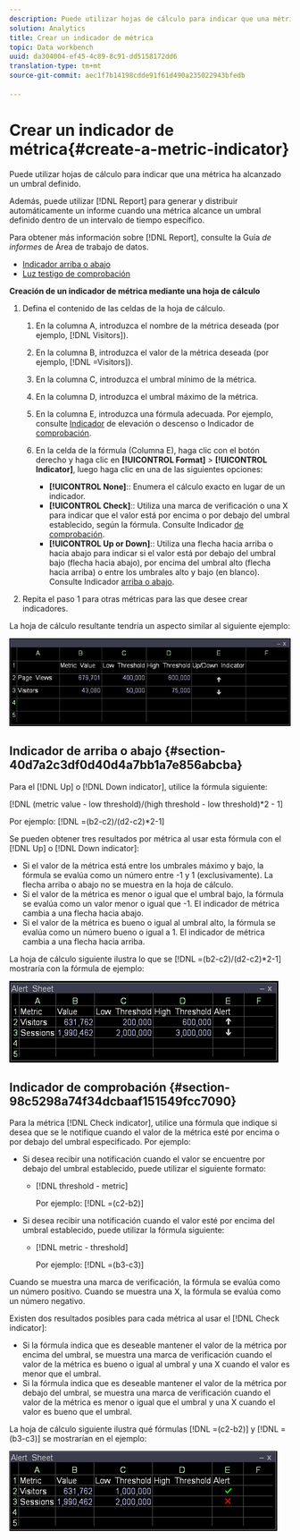 ```yaml
---
description: Puede utilizar hojas de cálculo para indicar que una métrica ha alcanzado un umbral definido.
solution: Analytics
title: Crear un indicador de métrica
topic: Data workbench
uuid: da304004-ef45-4c89-8c91-dd5158172dd6
translation-type: tm+mt
source-git-commit: aec1f7b14198cdde91f61d490a235022943bfedb

---
```



# Crear un indicador de métrica{#create-a-metric-indicator}

Puede utilizar hojas de cálculo para indicar que una métrica ha alcanzado un umbral definido.

Además, puede utilizar [!DNL Report] para generar y distribuir automáticamente un informe cuando una métrica alcance un umbral definido dentro de un intervalo de tiempo específico.

Para obtener más información sobre [!DNL Report], consulte la Guía *de informes* de Área de trabajo de datos.

* [Indicador arriba o abajo](../../../../home/c-get-started/c-analysis-vis/c-wksts/c-metric-ind.md#section-40d7a2c3df0d40d4a7bb1a7e856abcba)
* [Luz testigo de comprobación](../../../../home/c-get-started/c-analysis-vis/c-wksts/c-metric-ind.md#section-98c5298a74f34dcbaaf151549fcc7090)

**Creación de un indicador de métrica mediante una hoja de cálculo**

1. Defina el contenido de las celdas de la hoja de cálculo.

   1. En la columna A, introduzca el nombre de la métrica deseada (por ejemplo, [!DNL Visitors]).
   1. En la columna B, introduzca el valor de la métrica deseada (por ejemplo, [!DNL =Visitors]).
   1. En la columna C, introduzca el umbral mínimo de la métrica.
   1. En la columna D, introduzca el umbral máximo de la métrica.
   1. En la columna E, introduzca una fórmula adecuada. Por ejemplo, consulte [Indicador](../../../../home/c-get-started/c-analysis-vis/c-wksts/c-metric-ind.md#section-40d7a2c3df0d40d4a7bb1a7e856abcba) de elevación o descenso o Indicador de [comprobación](../../../../home/c-get-started/c-analysis-vis/c-wksts/c-metric-ind.md#section-98c5298a74f34dcbaaf151549fcc7090).
   1. En la celda de la fórmula (Columna E), haga clic con el botón derecho y haga clic en **[!UICONTROL Format]** > **[!UICONTROL Indicator]**, luego haga clic en una de las siguientes opciones:

      * **[!UICONTROL None]**:: Enumera el cálculo exacto en lugar de un indicador.
      * **[!UICONTROL Check]**:: Utiliza una marca de verificación o una X para indicar que el valor está por encima o por debajo del umbral establecido, según la fórmula. Consulte Indicador [de comprobación](../../../../home/c-get-started/c-analysis-vis/c-wksts/c-metric-ind.md#section-98c5298a74f34dcbaaf151549fcc7090).
      * **[!UICONTROL Up or Down]**:: Utiliza una flecha hacia arriba o hacia abajo para indicar si el valor está por debajo del umbral bajo (flecha hacia abajo), por encima del umbral alto (flecha hacia arriba) o entre los umbrales alto y bajo (en blanco). Consulte Indicador [arriba o abajo](../../../../home/c-get-started/c-analysis-vis/c-wksts/c-metric-ind.md#section-40d7a2c3df0d40d4a7bb1a7e856abcba).

1. Repita el paso 1 para otras métricas para las que desee crear indicadores.

La hoja de cálculo resultante tendría un aspecto similar al siguiente ejemplo:

![](assets/vis_Worksheet_Alerts.png)

## Indicador de arriba o abajo {#section-40d7a2c3df0d40d4a7bb1a7e856abcba}

Para el [!DNL Up] o [!DNL Down indicator], utilice la fórmula siguiente:

[!DNL (metric value - low threshold)/(high threshold - low threshold)*2 - 1]

Por ejemplo: [!DNL =(b2-c2)/(d2-c2)*2-1]

Se pueden obtener tres resultados por métrica al usar esta fórmula con el [!DNL Up] o [!DNL Down indicator]:

* Si el valor de la métrica está entre los umbrales máximo y bajo, la fórmula se evalúa como un número entre -1 y 1 (exclusivamente). La flecha arriba o abajo no se muestra en la hoja de cálculo.
* Si el valor de la métrica es menor o igual que el umbral bajo, la fórmula se evalúa como un valor menor o igual que -1. El indicador de métrica cambia a una flecha hacia abajo.
* Si el valor de la métrica es bueno o igual al umbral alto, la fórmula se evalúa como un número bueno o igual a 1. El indicador de métrica cambia a una flecha hacia arriba.

La hoja de cálculo siguiente ilustra lo que se [!DNL =(b2-c2)/(d2-c2)*2-1] mostraría con la fórmula de ejemplo:

![](assets/vis_Worksheet_Alerts_UpDown.png)

## Indicador de comprobación {#section-98c5298a74f34dcbaaf151549fcc7090}

Para la métrica [!DNL Check indicator], utilice una fórmula que indique si desea que se le notifique cuando el valor de la métrica esté por encima o por debajo del umbral especificado. Por ejemplo:

* Si desea recibir una notificación cuando el valor se encuentre por debajo del umbral establecido, puede utilizar el siguiente formato:

   * [!DNL threshold - metric]

      Por ejemplo: [!DNL =(c2-b2)]

* Si desea recibir una notificación cuando el valor esté por encima del umbral establecido, puede utilizar la fórmula siguiente:

   * [!DNL metric - threshold]

      Por ejemplo: [!DNL =(b3-c3)]

Cuando se muestra una marca de verificación, la fórmula se evalúa como un número positivo. Cuando se muestra una X, la fórmula se evalúa como un número negativo.

Existen dos resultados posibles para cada métrica al usar el [!DNL Check indicator]:

* Si la fórmula indica que es deseable mantener el valor de la métrica por encima del umbral, se muestra una marca de verificación cuando el valor de la métrica es bueno o igual al umbral y una X cuando el valor es menor que el umbral.
* Si la fórmula indica que es deseable mantener el valor de la métrica por debajo del umbral, se muestra una marca de verificación cuando el valor de la métrica es menor o igual que el umbral y una X cuando el valor es bueno que el umbral.

La hoja de cálculo siguiente ilustra qué fórmulas [!DNL =(c2-b2)] y [!DNL =(b3-c3)] se mostrarían en el ejemplo:

![](assets/vis_Worksheet_Alerts_Check.png)

